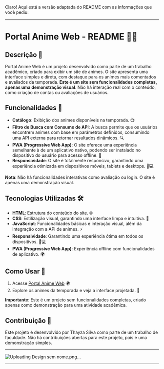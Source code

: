 Claro! Aqui está a versão adaptada do README com as informações que você pediu:

---

# Portal Anime Web - README 🎥🌐

## Descrição 📖

Portal Anime Web é um projeto desenvolvido como parte de um trabalho acadêmico, criado para exibir um site de animes. O site apresenta uma interface simples e direta, com destaque para os animes mais comentados e avaliados da temporada. **Este é um site sem funcionalidades completas, apenas uma demonstração visual**. Não há interação real com o conteúdo, como criação de contas ou avaliações de usuários.

## Funcionalidades 🚀

- **Catálogo**: Exibição dos animes disponíveis na temporada. 📺
- **Filtro de Busca com Consumo de API**: A busca permite que os usuários encontrem animes com base em parâmetros definidos, consumindo uma API externa para retornar resultados dinâmicos. 🔍
- **PWA (Progressive Web App)**: O site oferece uma experiência semelhante à de um aplicativo nativo, podendo ser instalado no dispositivo do usuário para acesso offline. 📲
- **Responsividade**: O site é totalmente responsivo, garantindo uma experiência otimizada em dispositivos móveis, tablets e desktops. 📱💻

**Nota**: Não há funcionalidades interativas como avaliação ou login. O site é apenas uma demonstração visual.

## Tecnologias Utilizadas 🛠️

- **HTML**: Estrutura do conteúdo do site. 🌐
- **CSS**: Estilização visual, garantindo uma interface limpa e intuitiva. 🎨
- **JavaScript**: Funcionalidades básicas e interação visual, além da integração com a API de animes. ⚡
- **Responsividade**: Garantindo uma experiência ótima em todos os dispositivos. 📱💻
- **PWA (Progressive Web App)**: Experiência offline com funcionalidades de aplicativo. 🌍

## Como Usar 🔧

1. Acesse [Portal Anime Web](https://portalanimewebof.netlify.app/) 🌍
2. Explore os animes da temporada e veja a interface projetada. 🍿

**Importante**: Este é um projeto sem funcionalidades completas, criado apenas como demonstração para uma atividade acadêmica.

## Contribuição 🤝

Este projeto é desenvolvido por Thayza Silva como parte de um trabalho de faculdade. Não há contribuições abertas para este projeto, pois é uma demonstração simples.

---
![Uploading Design sem nome.png…]()


---
